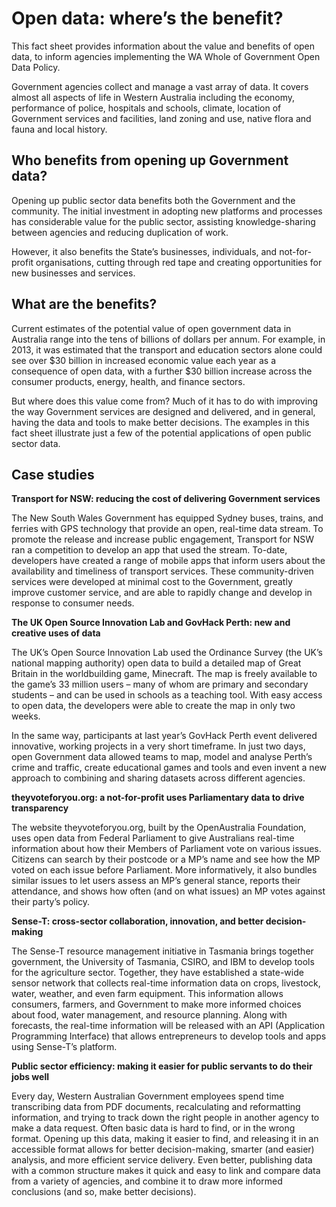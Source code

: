 # Open data: where’s the benefit?
This fact sheet provides information about the value and benefits of open data, to
inform agencies implementing the WA Whole of Government Open Data Policy.

Government agencies collect and manage a vast array of data. It covers almost all
aspects of life in Western Australia including the economy, performance of police,
hospitals and schools, climate, location of Government services and facilities, land
zoning and use, native flora and fauna and local history.

## Who benefits from opening up Government data?
Opening up public sector data benefits both the Government and the community. The
initial investment in adopting new platforms and processes has considerable value for
the public sector, assisting knowledge-sharing between agencies and reducing
duplication of work.

However, it also benefits the State’s businesses, individuals, and not-for-profit
organisations, cutting through red tape and creating opportunities for new businesses
and services.

## What are the benefits?
Current estimates of the potential value of open government data in Australia range
into the tens of billions of dollars per annum. For example, in 2013, it was estimated
that the transport and education sectors alone could see over $30 billion in increased
economic value each year as a consequence of open data, with a further $30 billion
increase across the consumer products, energy, health, and finance sectors.

But where does this value come from? Much of it has to do with improving the way
Government services are designed and delivered, and in general, having the data and
tools to make better decisions. The examples in this fact sheet illustrate just a few of
the potential applications of open public sector data.

## Case studies
__Transport for NSW: reducing the cost of delivering Government services__

The New South Wales Government has equipped Sydney buses, trains, and ferries
with GPS technology that provide an open, real-time data stream. To promote the
release and increase public engagement, Transport for NSW ran a competition to
develop an app that used the stream. To-date, developers have created a range of
mobile apps that inform users about the availability and timeliness of transport services.
These community-driven services were developed at minimal cost to the Government,
greatly improve customer service, and are able to rapidly change and develop in
response to consumer needs.

__The UK Open Source Innovation Lab and GovHack Perth: new and creative uses of data__

The UK’s Open Source Innovation Lab used the Ordinance Survey (the UK’s national
mapping authority) open data to build a detailed map of Great Britain in the worldbuilding
game, Minecraft. The map is freely available to the game’s 33 million users –
many of whom are primary and secondary students – and can be used in schools as a
teaching tool. With easy access to open data, the developers were able to create the
map in only two weeks.

In the same way, participants at last year’s GovHack Perth event delivered innovative,
working projects in a very short timeframe. In just two days, open Government data
allowed teams to map, model and analyse Perth’s crime and traffic, create educational
games and tools and even invent a new approach to combining and sharing datasets
across different agencies.

__theyvoteforyou.org: a not-for-profit uses Parliamentary data to drive transparency__

The website theyvoteforyou.org, built by the OpenAustralia Foundation, uses open data
from Federal Parliament to give Australians real-time information about how their
Members of Parliament vote on various issues. Citizens can search by their postcode
or a MP’s name and see how the MP voted on each issue before Parliament. More
informatively, it also bundles similar issues to let users assess an MP’s general stance,
reports their attendance, and shows how often (and on what issues) an MP votes
against their party’s policy.

__Sense-T: cross-sector collaboration, innovation, and better decision-making__

The Sense-T resource management initiative in Tasmania brings together government,
the University of Tasmania, CSIRO, and IBM to develop tools for the agriculture sector.
Together, they have established a state-wide sensor network that collects real-time
information data on crops, livestock, water, weather, and even farm equipment. This
information allows consumers, farmers, and Government to make more informed
choices about food, water management, and resource planning. Along with forecasts, the real-time information will be released with an API (Application Programming Interface) that allows entrepreneurs to develop tools and apps using
Sense-T’s platform.

__Public sector efficiency: making it easier for public servants to do their jobs well__

Every day, Western Australian Government employees spend time transcribing data
from PDF documents, recalculating and reformatting information, and trying to track
down the right people in another agency to make a data request. Often basic data is
hard to find, or in the wrong format. Opening up this data, making it easier to find, and
releasing it in an accessible format allows for better decision-making, smarter (and
easier) analysis, and more efficient service delivery. Even better, publishing data with a
common structure makes it quick and easy to link and compare data from a variety of
agencies, and combine it to draw more informed conclusions (and so, make better
decisions).


